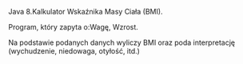 ﻿Java 8.Kalkulator Wskaźnika Masy Ciała (BMI).

Program, który zapyta o:Wagę, Wzrost.

Na podstawie podanych danych wyliczy BMI oraz poda interpretację 
(wychudzenie, niedowaga, otyłość, itd.)

